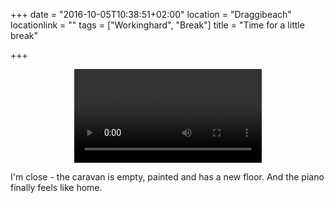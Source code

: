 +++
date = "2016-10-05T10:38:51+02:00"
location = "Draggibeach"
locationlink = ""
tags = ["Workinghard", "Break"]
title = "Time for a little break"

+++
<div align="center" class="embed-responsive embed-responsive-16by9">
   <object class="embed-responsive-item">
     <video controls>
       <source src="/img/break.m4v" />
     </video>
   </object>
</div>

I'm close - the caravan is empty, painted and has a new floor. And the piano finally feels like home.